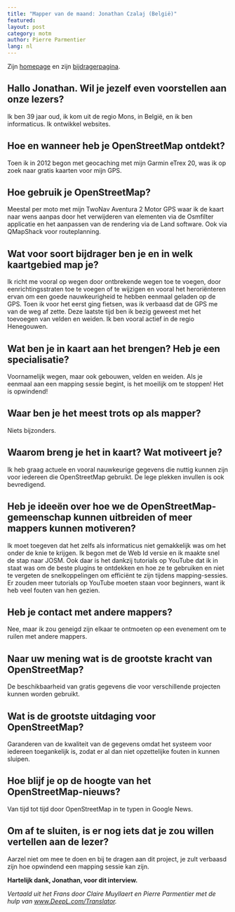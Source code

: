 ```yaml
---
title: "Mapper van de maand: Jonathan Czalaj (België)"
featured:
layout: post
category: motm
author: Pierre Parmentier
lang: nl
---
```


Zijn [homepage](https://www.openstreetmap.org/user/John7021) en zijn [bijdragerpagina](https://hdyc.neis-one.org/?John7021).

## Hallo Jonathan. Wil je jezelf even voorstellen aan onze lezers?

Ik ben 39 jaar oud, ik kom uit de regio Mons, in België, en ik ben informaticus. Ik ontwikkel websites.

## Hoe en wanneer heb je OpenStreetMap ontdekt?

Toen ik in 2012 begon met geocaching met mijn Garmin eTrex 20, was ik op zoek naar gratis kaarten voor mijn GPS.

## Hoe gebruik je OpenStreetMap?

Meestal per moto met mijn TwoNav Aventura 2 Motor GPS waar ik de kaart naar wens aanpas door het verwijderen van elementen via de Osmfilter applicatie en het aanpassen van de rendering via de Land software. Ook via QMapShack voor routeplanning.

## Wat voor soort bijdrager ben je en in welk kaartgebied map je?

Ik richt me vooral op wegen door ontbrekende wegen toe te voegen, door eenrichtingsstraten toe te voegen of te wijzigen en vooral het heroriënteren ervan om een goede nauwkeurigheid te hebben eenmaal geladen op de GPS. Toen ik voor het eerst ging fietsen, was ik verbaasd dat de GPS me van de weg af zette. Deze laatste tijd ben ik bezig geweest met het toevoegen van velden en weiden. Ik ben vooral actief in de regio Henegouwen.

## Wat ben je in kaart aan het brengen? Heb je een specialisatie?

Voornamelijk wegen, maar ook gebouwen, velden en weiden. Als je eenmaal aan een mapping sessie begint, is het moeilijk om te stoppen! Het is opwindend!

## Waar ben je het meest trots op als mapper?

Niets bijzonders.

## Waarom breng je het in kaart? Wat motiveert je?

Ik heb graag actuele en vooral nauwkeurige gegevens die nuttig kunnen zijn voor iedereen die OpenStreetMap gebruikt. De lege plekken invullen is ook bevredigend.

## Heb je ideeën over hoe we de OpenStreetMap-gemeenschap kunnen uitbreiden of meer mappers kunnen motiveren?

Ik moet toegeven dat het zelfs als informaticus niet gemakkelijk was om het onder de knie te krijgen. Ik begon met de Web Id versie en ik maakte snel de stap naar JOSM.
Ook daar is het dankzij tutorials op YouTube dat ik in staat was om de beste plugins te ontdekken en hoe ze te gebruiken en niet te vergeten de snelkoppelingen om efficiënt te zijn tijdens mapping-sessies. Er zouden meer tutorials op YouTube moeten staan voor beginners, want ik heb veel fouten van hen gezien.

## Heb je contact met andere mappers?

Nee, maar ik zou geneigd zijn elkaar te ontmoeten op een evenement om te ruilen met andere mappers.

## Naar uw mening wat is de grootste kracht van OpenStreetMap?

De beschikbaarheid van gratis gegevens die voor verschillende projecten kunnen worden gebruikt.

## Wat is de grootste uitdaging voor OpenStreetMap?

Garanderen van de kwaliteit van de gegevens omdat het systeem voor iedereen toegankelijk is, zodat er al dan niet opzettelijke fouten in kunnen sluipen.

## Hoe blijf je op de hoogte van het OpenStreetMap-nieuws?

Van tijd tot tijd door OpenStreetMap in te typen in Google News.

## Om af te sluiten, is er nog iets dat je zou willen vertellen aan de lezer?

Aarzel niet om mee te doen en bij te dragen aan dit project, je zult verbaasd zijn hoe opwindend een mapping sessie kan zijn.

**Hartelijk dank, Jonathan, voor dit interview.**

*Vertaald uit het Frans door Claire Muyllaert en Pierre Parmentier met de hulp van www.DeepL.com/Translator.*
